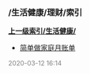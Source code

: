 ### /生活健康/理财/索引


**[上一级索引/生活健康/](/生活健康/)**

- [简单做家庭月账单](/生活健康/理财/简单做家庭月账单)


<font size=2 color='grey'> 2020-03-12 16:14 </font>

